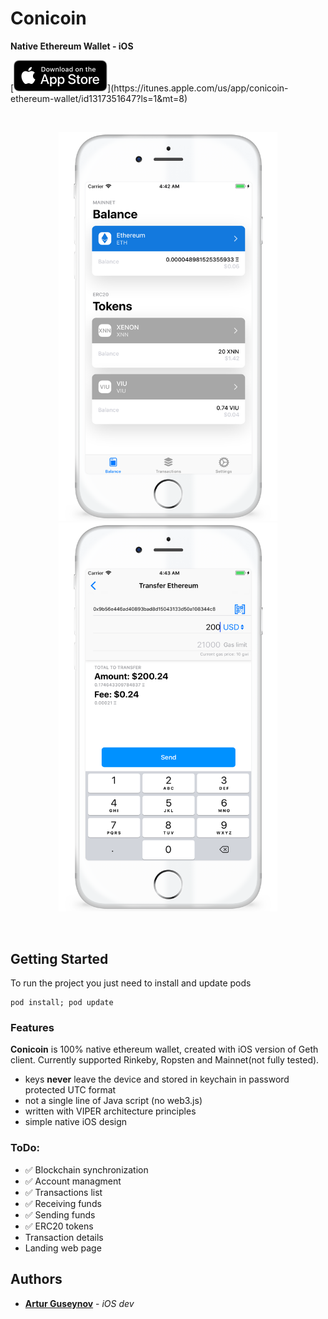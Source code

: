 # Conicoin
<p><b>Native Ethereum Wallet - iOS</b></p>

<p>
[<img src=Screenshots/appstore.png height="50">](https://itunes.apple.com/us/app/conicoin-ethereum-wallet/id1317351647?ls=1&mt=8)
</p>

<br>
<p align="center">
<img src=Screenshots/1.png width="350"/>
<img src=Screenshots/2.png width="350"/>
</p>
<br>

## Getting Started

To run the project you just need to install and update pods

```
pod install; pod update
```

### Features

<b>Conicoin</b> is 100% native ethereum wallet, created with iOS version of Geth client. Currently supported Rinkeby, Ropsten and Mainnet(not fully tested).

* keys <b>never</b> leave the device and stored in keychain in password protected UTC format
* not a single line of Java script (no web3.js)
* written with VIPER architecture principles
* simple native iOS design


### ToDo:

* ✅ Blockchain synchronization
* ✅ Account managment
* ✅ Transactions list
* ✅ Receiving funds
* ✅ Sending funds
* ✅ ERC20 tokens
* Transaction details
* Landing web page

## Authors

* [**Artur Guseynov**](https://github.com/flypaper0) - *iOS dev*

